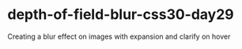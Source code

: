 # depth-of-field-blur-css30-day29
Creating a blur effect on images with expansion and clarify on hover
